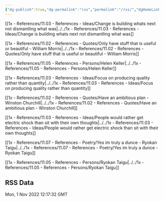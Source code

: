 ```yaml
---
{"dg-publish":true,"dg-permalink":"rss","permalink":"/rss/","dgHomeLink":true,"dgPassFrontmatter":false,"dgShowBacklinks":false,"dgShowLocalGraph":false,"dgShowInlineTitle":true}
---
```



[[1x - References/11.03 - References - Ideas/Change is building whats next not dismantling what was|../../1x - References/11.03 - References - Ideas/Change is building whats next not dismantling what was]]

[[1x - References/11.02 - References - Quotes/Only have stuff that is useful or beautiful - William Morris|../../1x - References/11.02 - References - Quotes/Only have stuff that is useful or beautiful - William Morris]]

[[1x - References/11.05 - References - Persons/Helen Keller|../../1x - References/11.05 - References - Persons/Helen Keller]]

[[1x - References/11.03 - References - Ideas/Focus on producing quality rather than quantity|../../1x - References/11.03 - References - Ideas/Focus on producing quality rather than quantity]]

[[1x - References/11.02 - References - Quotes/Have an ambitious plan - Winston Churchill|../../1x - References/11.02 - References - Quotes/Have an ambitious plan - Winston Churchill]]

[[1x - References/11.03 - References - Ideas/People would rather get electric shock than sit with their own thoughts|../../1x - References/11.03 - References - Ideas/People would rather get electric shock than sit with their own thoughts]]

[[1x - References/11.07 - References - Poetry/Yes im truly a dunce - Ryokan Taigu|../../1x - References/11.07 - References - Poetry/Yes im truly a dunce - Ryokan Taigu]]

[[1x - References/11.05 - References - Persons/Ryokan Taigu|../../1x - References/11.05 - References - Persons/Ryokan Taigu]]

## RSS Data
<div class='date'>Mon, 1 Nov 2022 12:17:32 GMT</div>

